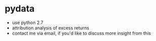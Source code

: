 # pydata
- use python 2.7
- attribution analysis of excess returns
- contact me via email, if you'd like to discuss more insight from this
